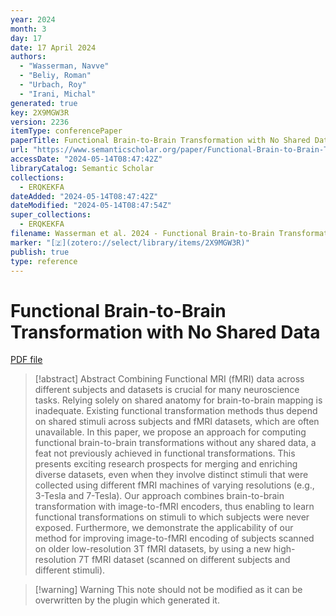```yaml
---
year: 2024
month: 3
day: 17
date: 17 April 2024
authors:
  - "Wasserman, Navve"
  - "Beliy, Roman"
  - "Urbach, Roy"
  - "Irani, Michal"
generated: true
key: 2X9MGW3R
version: 2236
itemType: conferencePaper
paperTitle: Functional Brain-to-Brain Transformation with No Shared Data
url: "https://www.semanticscholar.org/paper/Functional-Brain-to-Brain-Transformation-with-No-Wasserman-Beliy/b4aa934ef66817f71a33c1c97925ea8b2c1c9c74"
accessDate: "2024-05-14T08:47:42Z"
libraryCatalog: Semantic Scholar
collections:
  - ERQKEKFA
dateAdded: "2024-05-14T08:47:42Z"
dateModified: "2024-05-14T08:47:54Z"
super_collections:
  - ERQKEKFA
filename: Wasserman et al. 2024 - Functional Brain-to-Brain Transformation with No Shared Data.pdf
marker: "[🇿](zotero://select/library/items/2X9MGW3R)"
publish: true
type: reference
---
```

# Functional Brain-to-Brain Transformation with No Shared Data

[PDF file](/Papers/PDFs/Wasserman%20et%20al.%202024%20-%20Functional%20Brain-to-Brain%20Transformation%20with%20No%20Shared%20Data.pdf)

> [!abstract] Abstract
> Combining Functional MRI (fMRI) data across different subjects and datasets is crucial for many neuroscience tasks. Relying solely on shared anatomy for brain-to-brain mapping is inadequate. Existing functional transformation methods thus depend on shared stimuli across subjects and fMRI datasets, which are often unavailable. In this paper, we propose an approach for computing functional brain-to-brain transformations without any shared data, a feat not previously achieved in functional transformations. This presents exciting research prospects for merging and enriching diverse datasets, even when they involve distinct stimuli that were collected using different fMRI machines of varying resolutions (e.g., 3-Tesla and 7-Tesla). Our approach combines brain-to-brain transformation with image-to-fMRI encoders, thus enabling to learn functional transformations on stimuli to which subjects were never exposed. Furthermore, we demonstrate the applicability of our method for improving image-to-fMRI encoding of subjects scanned on older low-resolution 3T fMRI datasets, by using a new high-resolution 7T fMRI dataset (scanned on different subjects and different stimuli).

>[!warning] Warning
> This note should not be modified as it can be overwritten by the plugin which generated it.

